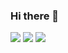 ### Hi there 👋
<img src="https://capsule-render.vercel.app/api?type=waving&color=auto&height=200&section=header&text=wonjeong github%20&fontSize=90" />
<img src="https://img.shields.io/badge/JAVA-3178C6?style=flat&logo=JAVA&logoColor=white"/>
<img src="https://img.shields.io/badge/java-%23007396.svg?&style=for-the-badge&logo=java&logoColor=white" />
<!--
**jewonjeong/jewonjeong** is a ✨ _special_ ✨ repository because its `README.md` (this file) appears on your GitHub profile.

Here are some ideas to get you started:

- 🔭 I’m currently working on ...
- 🌱 I’m currently learning ...
- 👯 I’m looking to collaborate on ...
- 🤔 I’m looking for help with ...
- 💬 Ask me about ...
- 📫 How to reach me: ...
- 😄 Pronouns: ...
- ⚡ Fun fact: ...
-->
